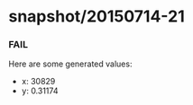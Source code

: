 # snapshot/20150714-21
<!-- Production begins at 2015-07-14T10:57:56 -->


### FAIL
Here are some generated values:

* x: 30829
* y: 0.31174

<!-- Production ends at 2015-07-14T10:57:57 -->
